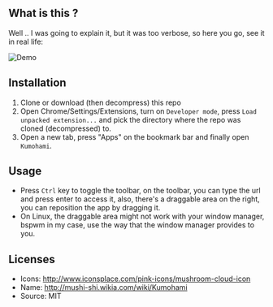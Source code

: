 ## What is this ?

Well .. I was going to explain it, but it was too verbose, so here you go, see it in real life:

![Demo](/demo.gif?raw=true)

## Installation

1. Clone or download (then decompress) this repo
2. Open Chrome/Settings/Extensions, turn on `Developer mode`, press `Load unpacked extension...` and pick the directory where the repo was cloned (decompressed) to.
3. Open a new tab, press "Apps" on the bookmark bar and finally open `Kumohami`.

## Usage

* Press `Ctrl` key to toggle the toolbar, on the toolbar, you can type the url and press enter to access it, also, there's a draggable area on the right, you can reposition the app by dragging it.
* On Linux, the draggable area might not work with your window manager, bspwm in my case, use the way that the window manager provides to you.

## Licenses

* Icons: http://www.iconsplace.com/pink-icons/mushroom-cloud-icon
* Name: http://mushi-shi.wikia.com/wiki/Kumohami
* Source: MIT
